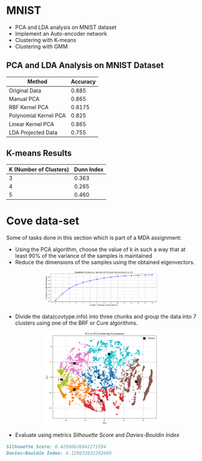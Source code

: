# MNIST
- PCA and LDA analysis on MNIST dataset
- Implement an Auto-encoder network
- Clustering with K-means
- Clustering with GMM

## PCA and LDA Analysis on MNIST Dataset

| Method                          | Accuracy   |
|---------------------------------|------------|
| Original Data                   | 0.885      |
| Manual PCA                      | 0.865      |
| RBF Kernel PCA                  | 0.8175     |
| Polynomial Kernel PCA           | 0.825      |
| Linear Kernel PCA               | 0.865      |
| LDA Projected Data              | 0.755      |

## K-means Results

| K (Number of Clusters) | Dunn Index |
|------------------------|------------|
| 3                      | 0.363      |
| 4                      | 0.265      |
| 5                      | 0.460      |

# Cove data-set

Some of tasks done in this section which is part of a MDA assignment:
- Using the PCA algorithm, choose the value of k in such a way that at least 90% of the variance of the samples is maintained
- Reduce the dimensions of the samples using the obtained eigenvectors.
<div style="text-align: center;">
    <img src="1.png" alt="Alt Text" width="300">
</div>

- Divide the data(covtype.info) into three chunks and group the data into 7 clusters using one of the BRF or Cure algorithms.
<div style="text-align: center;">
    <img src="2.png" alt="Alt Text" width="300">
</div>

- Evaluate using metrics *Silhouette Score* and *Davies-Bouldin Index*
```markdown
Silhouette Score: 0.42960626042271594
Davies-Bouldin Index: 4.129832832292689
```
